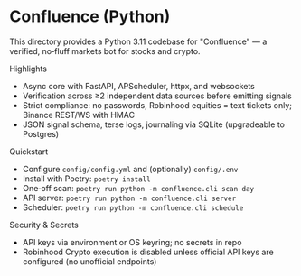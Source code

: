 # Confluence (Python)

This directory provides a Python 3.11 codebase for "Confluence" — a verified, no‑fluff markets bot for stocks and crypto.

Highlights
- Async core with FastAPI, APScheduler, httpx, and websockets
- Verification across ≥2 independent data sources before emitting signals
- Strict compliance: no passwords, Robinhood equities = text tickets only; Binance REST/WS with HMAC
- JSON signal schema, terse logs, journaling via SQLite (upgradeable to Postgres)

Quickstart
- Configure `config/config.yml` and (optionally) `config/.env`
- Install with Poetry: `poetry install`
- One‑off scan: `poetry run python -m confluence.cli scan day`
- API server: `poetry run python -m confluence.cli server`
- Scheduler: `poetry run python -m confluence.cli schedule`

Security & Secrets
- API keys via environment or OS keyring; no secrets in repo
- Robinhood Crypto execution is disabled unless official API keys are configured (no unofficial endpoints)

